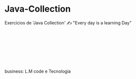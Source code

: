 # Java-Collection
Exercicios de 'Java Collection'
✍ "Every day is a learning Day"
<br />
<br />
<br />
<br />
<br />
<br />
<br />
<br />
<br />
business: L.M code e Tecnologia 
